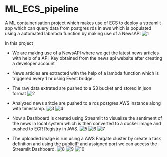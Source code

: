 # ML_ECS_pipeline
A ML containerisation project which makes use of ECS to deploy a streamlit app which can query data from postgres rds in aws which is populated using a automated labmbda function by making use of a NewsAPI
![1](https://github.com/user-attachments/assets/352289b8-7159-4b1c-a48a-33fa2471dfe6)

In this project

* We are making use of a NewsAPI where we get the latest news articles with help of a API_Key obtained from the news api website
  after creating a developer account

* News articles are extracted with the help of a lambda function which is triggered every 1 hr using Event bridge.

* The raw data extrated are pushed to a S3 bucket and stored in json format
  ![2](https://github.com/user-attachments/assets/f74dca1f-6398-4874-bfa0-54f85ddecd9d)

* Analyzed  news aritcle are pushed to a rds postgres AWS instance along with timestamp.
  ![3](https://github.com/user-attachments/assets/9bbed5e3-c7e4-49b2-ae03-cc82f75a4d16)
  ![4](https://github.com/user-attachments/assets/04d22b1a-9f22-4d4a-a139-24391e945a4a)

* Now a Dashboard is created using Streamlit to visualize the sentiment of the news in local system which is then converted to a docker image and pushed to ECR Registry in AWS.
  ![5](https://github.com/user-attachments/assets/d316565b-bfab-49b5-8a15-578fc0239379)
  ![6](https://github.com/user-attachments/assets/e5b751a3-8650-48c5-a7c3-e548ceca1206)
  ![7](https://github.com/user-attachments/assets/6c2f5cc1-f9b7-44a5-9bc9-5d2270997642)

* The uploaded image is run using a AWS Fargate cluster by create a task definition and using the publicIP and assigned port
  we can access the Streamlit Dashboard.
  ![8](https://github.com/user-attachments/assets/f486f91f-7713-4b98-b94a-74134c67caa6)
  ![9](https://github.com/user-attachments/assets/68633772-aa83-49cd-8497-698fd71bf8fd)
  ![10](https://github.com/user-attachments/assets/e6678286-7c3d-47e6-8938-9d7f4c5490b8)
